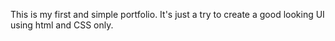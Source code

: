 This is my first and simple portfolio. It's just a try to create a good looking UI using html and CSS only.